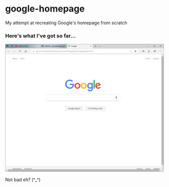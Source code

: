 # google-homepage
My attempt at recreating Google's homepage from scratch

### Here's what I've got so far...
![Image](sample-screenshot.PNG)

Not bad eh? (^_^)
